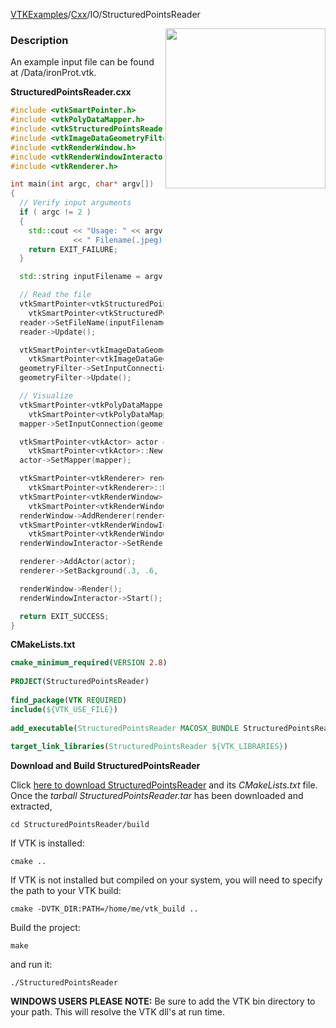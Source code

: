 [VTKExamples](/index/)/[Cxx](/Cxx)/IO/StructuredPointsReader

<img align="right" src="https://github.com/lorensen/VTKExamples/blob/gh-pages/Testing/Baseline/IO/TestStructuredPointsReader.png?raw=true" width="256" />

### Description
An example input file can be found at <VTKData>/Data/ironProt.vtk.

**StructuredPointsReader.cxx**
```c++
#include <vtkSmartPointer.h>
#include <vtkPolyDataMapper.h>
#include <vtkStructuredPointsReader.h>
#include <vtkImageDataGeometryFilter.h>
#include <vtkRenderWindow.h>
#include <vtkRenderWindowInteractor.h>
#include <vtkRenderer.h>

int main(int argc, char* argv[])
{
  // Verify input arguments
  if ( argc != 2 )
  {
    std::cout << "Usage: " << argv[0]
              << " Filename(.jpeg)" << std::endl;
    return EXIT_FAILURE;
  }

  std::string inputFilename = argv[1];

  // Read the file
  vtkSmartPointer<vtkStructuredPointsReader> reader =
    vtkSmartPointer<vtkStructuredPointsReader>::New();
  reader->SetFileName(inputFilename.c_str());
  reader->Update();

  vtkSmartPointer<vtkImageDataGeometryFilter> geometryFilter =
    vtkSmartPointer<vtkImageDataGeometryFilter>::New();
  geometryFilter->SetInputConnection(reader->GetOutputPort());
  geometryFilter->Update();

  // Visualize
  vtkSmartPointer<vtkPolyDataMapper> mapper =
    vtkSmartPointer<vtkPolyDataMapper>::New();
  mapper->SetInputConnection(geometryFilter->GetOutputPort());

  vtkSmartPointer<vtkActor> actor =
    vtkSmartPointer<vtkActor>::New();
  actor->SetMapper(mapper);

  vtkSmartPointer<vtkRenderer> renderer =
    vtkSmartPointer<vtkRenderer>::New();
  vtkSmartPointer<vtkRenderWindow> renderWindow =
    vtkSmartPointer<vtkRenderWindow>::New();
  renderWindow->AddRenderer(renderer);
  vtkSmartPointer<vtkRenderWindowInteractor> renderWindowInteractor =
    vtkSmartPointer<vtkRenderWindowInteractor>::New();
  renderWindowInteractor->SetRenderWindow(renderWindow);

  renderer->AddActor(actor);
  renderer->SetBackground(.3, .6, .3); // Background color green

  renderWindow->Render();
  renderWindowInteractor->Start();

  return EXIT_SUCCESS;
}
```
**CMakeLists.txt**
```cmake
cmake_minimum_required(VERSION 2.8)
 
PROJECT(StructuredPointsReader)
 
find_package(VTK REQUIRED)
include(${VTK_USE_FILE})
 
add_executable(StructuredPointsReader MACOSX_BUNDLE StructuredPointsReader.cxx)
 
target_link_libraries(StructuredPointsReader ${VTK_LIBRARIES})
```

**Download and Build StructuredPointsReader**

Click [here to download StructuredPointsReader](https://github.com/lorensen/VTKWikiExamplesTarballs/raw/master/StructuredPointsReader.tar) and its *CMakeLists.txt* file.
Once the *tarball StructuredPointsReader.tar* has been downloaded and extracted,
```
cd StructuredPointsReader/build 
```
If VTK is installed:
```
cmake ..
```
If VTK is not installed but compiled on your system, you will need to specify the path to your VTK build:
```
cmake -DVTK_DIR:PATH=/home/me/vtk_build ..
```
Build the project:
```
make
```
and run it:
```
./StructuredPointsReader
```
**WINDOWS USERS PLEASE NOTE:** Be sure to add the VTK bin directory to your path. This will resolve the VTK dll's at run time.

